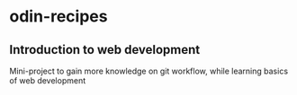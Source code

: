 # odin-recipes
Introduction to web development
---

Mini-project to gain more knowledge on git workflow, while learning basics of web development